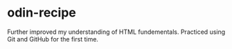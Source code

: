 # odin-recipe
Further improved my understanding of HTML fundementals.
Practiced using Git and GitHub for the first time.